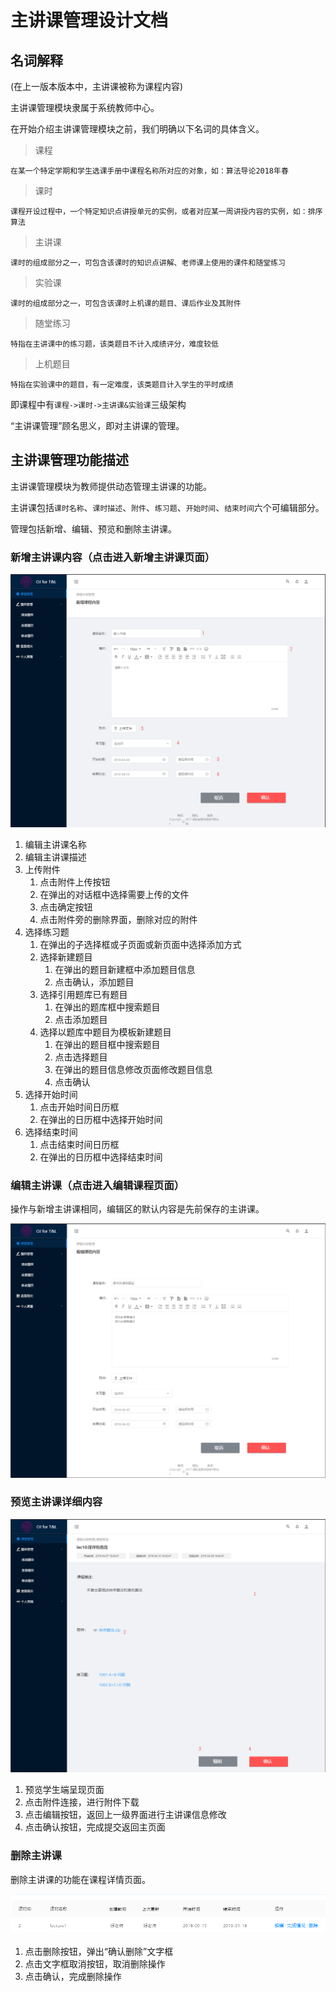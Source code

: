 # 主讲课管理设计文档

## 名词解释
(在上一版本版本中，主讲课被称为课程内容)


主讲课管理模块隶属于系统教师中心。

在开始介绍主讲课管理模块之前，我们明确以下名词的具体含义。

> 课程
```
在某一个特定学期和学生选课手册中课程名称所对应的对象，如：算法导论2018年春
```

> 课时
```
课程开设过程中，一个特定知识点讲授单元的实例，或者对应某一周讲授内容的实例，如：排序算法
```

> 主讲课
```
课时的组成部分之一，可包含该课时的知识点讲解、老师课上使用的课件和随堂练习
```

> 实验课
```
课时的组成部分之一，可包含该课时上机课的题目、课后作业及其附件
```

> 随堂练习
```
特指在主讲课中的练习题，该类题目不计入成绩评分，难度较低
```

> 上机题目
```
特指在实验课中的题目，有一定难度，该类题目计入学生的平时成绩
```

即课程中有`课程->课时->主讲课&实验课`三级架构


“主讲课管理”顾名思义，即对主讲课的管理。

## 主讲课管理功能描述

主讲课管理模块为教师提供动态管理主讲课的功能。

主讲课包括`课时名称`、`课时描述`、`附件`、`练习题`、`开始时间`、`结束时间`六个可编辑部分。

管理包括新增、编辑、预览和删除主讲课。

### 新增主讲课内容（点击进入新增主讲课页面）

![1554629303005](pic/1.png)

1. 编辑主讲课名称
2. 编辑主讲课描述
3. 上传附件
   1. 点击附件上传按钮
   2. 在弹出的对话框中选择需要上传的文件
   3. 点击确定按钮
   4. 点击附件旁的删除界面，删除对应的附件
4. 选择练习题
   1. 在弹出的子选择框或子页面或新页面中选择添加方式
   2. 选择新建题目
      1. 在弹出的题目新建框中添加题目信息
      2. 点击确认，添加题目
   3. 选择引用题库已有题目
      1. 在弹出的题库框中搜索题目
      2. 点击添加题目
   4. 选择以题库中题目为模板新建题目
      1. 在弹出的题目框中搜索题目
      2. 点击选择题目
      3. 在弹出的题目信息修改页面修改题目信息
      4. 点击确认
5. 选择开始时间
   1. 点击开始时间日历框
   2. 在弹出的日历框中选择开始时间
6. 选择结束时间
   1. 点击结束时间日历框
   2. 在弹出的日历框中选择结束时间

### 编辑主讲课（点击进入编辑课程页面）

操作与新增主讲课相同，编辑区的默认内容是先前保存的主讲课。

![1554629332573](pic/2.png)

### 预览主讲课详细内容

![1554629472236](pic/3.png)

1. 预览学生端呈现页面
2. 点击附件连接，进行附件下载
3. 点击编辑按钮，返回上一级界面进行主讲课信息修改
4. 点击确认按钮，完成提交返回主页面

### 删除主讲课

删除主讲课的功能在课程详情页面。

![1554629507036](pic/4.png)

1. 点击删除按钮，弹出“确认删除”文字框
2. 点击文字框取消按钮，取消删除操作
3. 点击确认，完成删除操作


